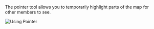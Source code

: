 The pointer tool allows you to temporarily highlight parts of the map for other members to see.

![Using Pointer](usingPointer)
